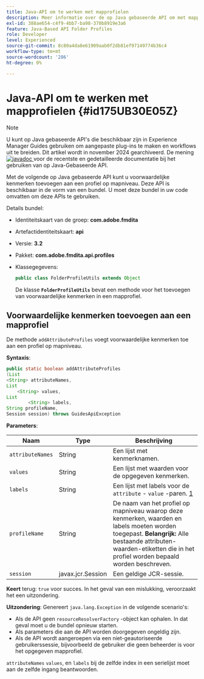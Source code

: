 ```yaml
---
title: Java-API om te werken met mapprofielen
description: Meer informatie over de op Java gebaseerde API om met mapprofielen te werken
exl-id: 388ae654-c4f9-4bb7-ba98-370b8919e3a6
feature: Java-Based API Folder Profiles
role: Developer
level: Experienced
source-git-commit: 8c80a4da8e61909aab0f2db81ef97149774b36c4
workflow-type: tm+mt
source-wordcount: '286'
ht-degree: 0%

---
```


# Java-API om te werken met mapprofielen {#id175UB30E05Z}

>[!NOTE]
>
> U kunt op Java gebaseerde API&#39;s die beschikbaar zijn in Experience Manager Guides gebruiken om aangepaste plug-ins te maken en workflows uit te breiden. Dit artikel wordt in november 2024 gearchiveerd.
> De mening [![ javadoc ](https://javadoc.io/badge2/com.adobe.aem/aem-guides-sdk-api/javadoc.svg) ](https://javadoc.io/doc/com.adobe.aem/aem-guides-sdk-api) voor de recentste en gedetailleerde documentatie bij het gebruiken van op Java-Gebaseerde API.




Met de volgende op Java gebaseerde API kunt u voorwaardelijke kenmerken toevoegen aan een profiel op mapniveau. Deze API is beschikbaar in de vorm van een bundel. U moet deze bundel in uw code omvatten om deze APIs te gebruiken.

Details bundel:

- Identiteitskaart van de groep: **com.adobe.fmdita**

- Artefactidentiteitskaart: **api**

- Versie: **3.2**

- Pakket: **com.adobe.fmdita.api.profiles**

- Klassegegevens:

  ```JAVA
  public class FolderProfileUtils extends Object
  ```

  De klasse **`FolderProfileUtils`** bevat een methode voor het toevoegen van voorwaardelijke kenmerken in een mapprofiel.


## Voorwaardelijke kenmerken toevoegen aan een mapprofiel

De methode ``addAttributeProfiles`` voegt voorwaardelijke kenmerken toe aan een profiel op mapniveau.

**Syntaxis**:

```JAVA
public static boolean addAttributeProfiles
(List
<String> attributeNames, 
List
    <String> values, 
List
        <String> labels,
String profileName, 
Session session) throws GuidesApiException
```

**Parameters**:

| Naam | Type | Beschrijving |
|----|----|-----------|
| ``attributeNames`` | String | Een lijst met kenmerknamen. |
| ``values`` | String | Een lijst met waarden voor de opgegeven kenmerken. |
| `labels` | String | Een lijst met labels voor de `attribute` - `value` -paren. [ 1 ](#fntarg_1) |
| `profileName` | String | De naam van het profiel op mapniveau waarop deze kenmerken, waarden en labels moeten worden toegepast. **Belangrijk:** Alle bestaande attributen-waarden-etiketten die in het profiel worden bepaald worden beschreven. |
| `session` | javax.jcr.Session | Een geldige JCR-sessie. |

**Keert** terug:
`true` voor succes. In het geval van een mislukking, veroorzaakt het een uitzondering.

**Uitzondering**:
Genereert ``java.lang.Exception`` in de volgende scenario&#39;s:

- Als de API geen `resourceResolverFactory` -object kan ophalen. In dat geval moet u de bundel opnieuw starten.
- Als parameters die aan de API worden doorgegeven ongeldig zijn.
- Als de API wordt aangeroepen via een niet-geautoriseerde gebruikerssessie, bijvoorbeeld de gebruiker die geen beheerder is voor het opgegeven mapprofiel.

[ ](#fnsrc_1) `attributeNames` `values`, en `labels` bij de zelfde index in een serielijst moet aan de zelfde ingang beantwoorden.

